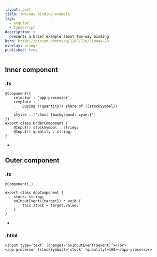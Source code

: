 ```yaml
---
layout: post
title: Two-way binding example
tags:
  - angular
  - typescript
description: >
  presents a brief example about Two-way binding
hero: https://picsum.photos/g/1280/720/?image=23
overlay: orange
published: true
---
```


## Inner component

### **.ts**

```
@Component({
    selector : ‘app-processor’,
    template : `
        Buying ((quantity)) share of ((stockSymbol))
    `,
    styles : [‘:host {background: cyan;}']
})
export class OrderComponent {
    @Input() stockSymbol : string;
    @Input() quantity : string;
}
```
-
## Outer component

### **.ts**

```
@Component(…)

export class AppComponent {
    stock: string;
    onInputEvent({target}) : void {
        this.stock = target.value;
    }
}
```
-
### **.html**

```
<input type=‘text’ (change)=‘onInputEvent($event)’></br>
<app-processor [stockSymbol]=’stock’ [quantity]=100></app-processor>
```
